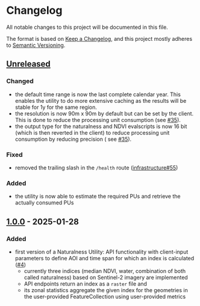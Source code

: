 # Changelog

All notable changes to this project will be documented in this file.

The format is based on [Keep a Changelog](https://keepachangelog.com/en/1.0.0/),
and this project mostly adheres to [Semantic Versioning](https://semver.org/spec/v2.0.0.html).

## [Unreleased](https://gitlab.heigit.org/climate-action/utilities/naturalness-utility/-/compare/1.0.0...main)

### Changed

- the default time range is now the last complete calendar year. This enables the utility to do more extensive caching
  as the results will be stable for 1y for the same region.
- the resolution is now 90m x 90m by default but can be set by the client. This is done to reduce the processing unit
  consumption (see [#35](https://gitlab.heigit.org/climate-action/utilities/naturalness-utility/-/issues/35)).
- the output type for the naturalness and NDVI evalscripts is now 16 bit (which is then reverted in the client) to
  reduce processing unit consumption by reducing precision (
  see [#35](https://gitlab.heigit.org/climate-action/utilities/naturalness-utility/-/issues/35)).

### Fixed

- removed the trailing slash in the `/health`
  route ([infrastructure#55](https://gitlab.heigit.org/climate-action/infrastructure/-/issues/55))

### Added

- the utility is now able to estimate the required PUs and retrieve the actually consumed PUs

## [1.0.0](https://gitlab.heigit.org/climate-action/utilities/naturalness-utility/-/releases/1.0.0) - 2025-01-28

### Added

- first version of a Naturalness Utility: API functionality with client-input parameters to define AOI and time span for
  which an index is calculated ([#4](https://gitlab.heigit.org/climate-action/utilities/naturalness-utility/-/issues/4))
    - currently three indices (median NDVI, water, combination of both called naturalness) based on Sentinel-2 imagery
      are implemented
    - API endpoints return an index as a `raster` file and
    - its zonal statistics aggregate the given index for the geometries in the user-provided FeatureCollection using
      user-provided metrics

